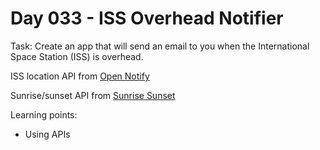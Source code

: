 # Day 033 - ISS Overhead Notifier

Task: Create an app that will send an email to you when the International Space Station (ISS) is overhead.

ISS location API from [Open Notify](http://open-notify.org/Open-Notify-API/ISS-Location-Now/)

Sunrise/sunset API from [Sunrise Sunset](https://sunrise-sunset.org/api)

Learning points:
- Using APIs